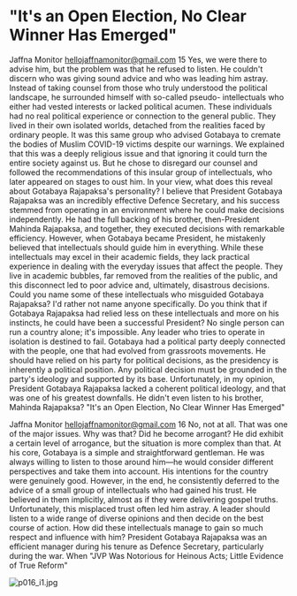 # "It's an Open Election, No Clear Winner Has Emerged"

Jaffna Monitor
hellojaffnamonitor@gmail.com
15
Yes, we were there to advise him, but the 
problem was that he refused to listen. He 
couldn't discern who was giving sound 
advice and who was leading him astray. 
Instead of taking counsel from those who 
truly understood the political landscape, he 
surrounded himself with so-called pseudo-
intellectuals who either had vested interests or 
lacked political acumen.
These individuals had no real political 
experience or connection to the general 
public. They lived in their own isolated 
worlds, detached from the realities faced 
by ordinary people. It was this same group 
who advised Gotabaya to cremate the bodies 
of Muslim COVID-19 victims despite our 
warnings. We explained that this was a deeply 
religious issue and that ignoring it could turn 
the entire society against us. But he chose 
to disregard our counsel and followed the 
recommendations of this insular group of 
intellectuals, who later appeared on stages to 
oust him.
In your view, what does this reveal 
about Gotabaya Rajapaksa's 
personality?
I believe that President Gotabaya Rajapaksa 
was an incredibly effective Defence Secretary, 
and his success stemmed from operating in an 
environment where he could make decisions 
independently. He had the full backing of his 
brother, then-President Mahinda Rajapaksa, 
and together, they executed decisions with 
remarkable efficiency. However, when 
Gotabaya became President, he mistakenly 
believed that intellectuals should guide him in 
everything.
While these intellectuals may excel in their 
academic fields, they lack practical experience 
in dealing with the everyday issues that affect 
the people. They live in academic bubbles, 
far removed from the realities of the public, 
and this disconnect led to poor advice and, 
ultimately, disastrous decisions.
Could you name some of these 
intellectuals who misguided Gotabaya 
Rajapaksa?
I'd rather not name anyone specifically.
Do you think that if Gotabaya 
Rajapaksa had relied less on these 
intellectuals and more on his instincts, 
he could have been a successful 
President?
No single person can run a country alone; it's 
impossible. Any leader who tries to operate 
in isolation is destined to fail. Gotabaya 
had a political party deeply connected 
with the people, one that had evolved from 
grassroots movements. He should have relied 
on his party for political decisions, as the 
presidency is inherently a political position. 
Any political decision must be grounded 
in the party's ideology and supported by its 
base. Unfortunately, in my opinion, President 
Gotabaya Rajapaksa lacked a coherent political 
ideology, and that was one of his greatest 
downfalls.
He didn't even listen to his brother, 
Mahinda Rajapaksa?
  "It's an Open Election, No Clear Winner Has Emerged"

Jaffna Monitor
hellojaffnamonitor@gmail.com
16
No, not at all. That was one of the major issues.
Why was that? Did he become 
arrogant?
He did exhibit a certain level of arrogance, but 
the situation is more complex than that. At his 
core, Gotabaya is a simple and straightforward 
gentleman. He was always willing to listen 
to those around him—he would consider 
different perspectives and take them into 
account. His intentions for the country were 
genuinely good. However, in the end, he 
consistently deferred to the advice of a small 
group of intellectuals who had gained his trust.
He believed in them implicitly, almost 
as if they were delivering gospel truths. 
Unfortunately, this misplaced trust often led 
him astray. A leader should listen to a wide 
range of diverse opinions and then decide on 
the best course of action.
How did these intellectuals manage to gain so 
much respect and influence with him?
President Gotabaya Rajapaksa was an efficient 
manager during his tenure as Defence 
Secretary, particularly during the war. When 
"JVP Was Notorious for Heinous 
Acts; Little Evidence of True Reform"

![p016_i1.jpg](images_out/008_its_an_open_election_no_clear_winner_has_emerged/p016_i1.jpg)

